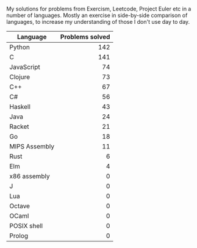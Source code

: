 
My solutions for problems from Exercism, Leetcode, Project Euler etc in a
number of languages. Mostly an exercise in side-by-side comparison of languages,
to increase my understanding of those I don't use day to day.

| Language | Problems solved |
| --- | --: |
| Python | 142 |
| C | 141 |
| JavaScript | 74 |
| Clojure | 73 |
| C++ | 67 |
| C# | 56 |
| Haskell | 43 |
| Java | 24 |
| Racket | 21 |
| Go | 18 |
| MIPS Assembly | 11 |
| Rust | 6 |
| Elm | 4 |
| x86 assembly | 0 |
| J | 0 |
| Lua | 0 |
| Octave | 0 |
| OCaml | 0 |
| POSIX shell | 0 |
| Prolog | 0 |

